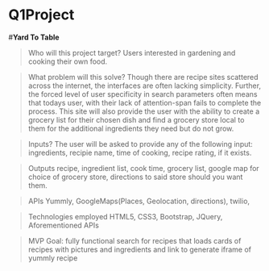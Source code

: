 # Q1Project
#**Yard To Table**

>Who will this project target?
> Users interested in gardening and cooking their own food.

>What problem will this solve?
>Though there are recipe sites scattered across the internet, the interfaces are often lacking simplicity. Further, the forced level of user specificity in search parameters often means that todays user, with their lack of attention-span fails to complete the process.  This site will also provide the user with the ability to create a grocery list for their chosen dish and find a grocery store local to them for the additional ingredients they need but do not grow.  

>Inputs?
> The user will be asked to provide any of the following input: ingredients, recipie name, time of cooking, recipe rating, if it exists.  

> Outputs
> recipe, ingredient list, cook time, grocery list, google map for choice of grocery store, directions to said store should you want them.


>APIs
>Yummly, GoogleMaps(Places, Geolocation, directions), twilio,  

>Technologies employed
>HTML5, CSS3, Bootstrap, JQuery, Aforementioned APIs


>MVP Goal: fully functional search for recipes that loads cards of recipes with pictures and ingredients and link to generate iframe of yummly recipe
